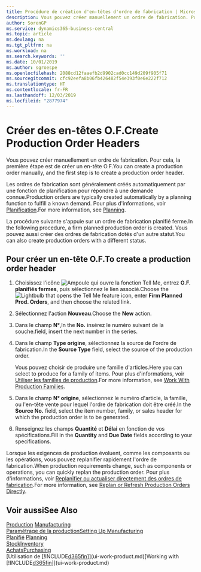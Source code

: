 ```yaml
---
title: Procédure de création d'en-têtes d'ordre de fabrication | Microsoft Docs
description: Vous pouvez créer manuellement un ordre de fabrication. Pour cela, la première étape est de créer un en-tête O.F.
author: SorenGP
ms.service: dynamics365-business-central
ms.topic: article
ms.devlang: na
ms.tgt_pltfrm: na
ms.workload: na
ms.search.keywords: ''
ms.date: 10/01/2019
ms.author: sgroespe
ms.openlocfilehash: 2088cd12faaefb2d9902cad0cc149d209f905f71
ms.sourcegitcommit: cfc92eefa8b06fb426482f54e393f0e6e222f712
ms.translationtype: HT
ms.contentlocale: fr-FR
ms.lasthandoff: 12/03/2019
ms.locfileid: "2877974"
---
```

# <a name="create-production-order-headers"></a><span data-ttu-id="dcab1-103">Créer des en-têtes O.F.</span><span class="sxs-lookup"><span data-stu-id="dcab1-103">Create Production Order Headers</span></span>
<span data-ttu-id="dcab1-104">Vous pouvez créer manuellement un ordre de fabrication. Pour cela, la première étape est de créer un en-tête O.F.</span><span class="sxs-lookup"><span data-stu-id="dcab1-104">You can create a production order manually, and the first step is to create a production order header.</span></span>

<span data-ttu-id="dcab1-105">Les ordres de fabrication sont généralement créés automatiquement par une fonction de planification pour répondre à une demande connue.</span><span class="sxs-lookup"><span data-stu-id="dcab1-105">Production orders are typically created automatically by a planning function to fulfill a known demand.</span></span> <span data-ttu-id="dcab1-106">Pour plus d'informations, voir [Planification](production-planning.md).</span><span class="sxs-lookup"><span data-stu-id="dcab1-106">For more information, see [Planning](production-planning.md).</span></span>   

<span data-ttu-id="dcab1-107">La procédure suivante s'appuie sur un ordre de fabrication planifié ferme.</span><span class="sxs-lookup"><span data-stu-id="dcab1-107">In the following procedure, a firm planned production order is created.</span></span> <span data-ttu-id="dcab1-108">Vous pouvez aussi créer des ordres de fabrication dotés d'un autre statut.</span><span class="sxs-lookup"><span data-stu-id="dcab1-108">You can also create production orders with a different status.</span></span>  

## <a name="to-create-a-production-order-header"></a><span data-ttu-id="dcab1-109">Pour créer un en-tête O.F.</span><span class="sxs-lookup"><span data-stu-id="dcab1-109">To create a production order header</span></span>  
1.  <span data-ttu-id="dcab1-110">Choisissez l'icône ![Ampoule qui ouvre la fonction Tell Me](media/ui-search/search_small.png "Dites-moi ce que vous voulez faire"), entrez **O.F. planifiés fermes**, puis sélectionnez le lien associé.</span><span class="sxs-lookup"><span data-stu-id="dcab1-110">Choose the ![Lightbulb that opens the Tell Me feature](media/ui-search/search_small.png "Tell me what you want to do") icon, enter **Firm Planned Prod. Orders**, and then choose the related link.</span></span>  
2.  <span data-ttu-id="dcab1-111">Sélectionnez l'action **Nouveau**.</span><span class="sxs-lookup"><span data-stu-id="dcab1-111">Choose the **New** action.</span></span>  
3.  <span data-ttu-id="dcab1-112">Dans le champ **N°**,</span><span class="sxs-lookup"><span data-stu-id="dcab1-112">In the **No.**</span></span> <span data-ttu-id="dcab1-113">insérez le numéro suivant de la souche.</span><span class="sxs-lookup"><span data-stu-id="dcab1-113">field, insert the next number in the series.</span></span>  
4.  <span data-ttu-id="dcab1-114">Dans le champ **Type origine**, sélectionnez la source de l'ordre de fabrication.</span><span class="sxs-lookup"><span data-stu-id="dcab1-114">In the **Source Type** field, select the source of the production order.</span></span>

    <span data-ttu-id="dcab1-115">Vous pouvez choisir de produire une famille d'articles.</span><span class="sxs-lookup"><span data-stu-id="dcab1-115">Here you can select to produce for a family of items.</span></span> <span data-ttu-id="dcab1-116">Pour plus d'informations, voir [Utiliser les familles de production](production-how-work-family.md).</span><span class="sxs-lookup"><span data-stu-id="dcab1-116">For more information, see [Work With Production Families](production-how-work-family.md).</span></span>
5.  <span data-ttu-id="dcab1-117">Dans le champ **N° origine**, sélectionnez le numéro d'article, la famille, ou l'en-tête vente pour lequel l'ordre de fabrication doit être créé.</span><span class="sxs-lookup"><span data-stu-id="dcab1-117">In the **Source No.** field, select the item number, family, or sales header for which the production order is to be generated.</span></span>  
6.  <span data-ttu-id="dcab1-118">Renseignez les champs **Quantité** et **Délai** en fonction de vos spécifications.</span><span class="sxs-lookup"><span data-stu-id="dcab1-118">Fill in the **Quantity** and **Due Date** fields according to your specifications.</span></span>  

<span data-ttu-id="dcab1-119">Lorsque les exigences de production évoluent, comme les composants ou les opérations, vous pouvez replanifier rapidement l'ordre de fabrication.</span><span class="sxs-lookup"><span data-stu-id="dcab1-119">When production requirements change, such as components or operations, you can quickly replan the production order.</span></span> <span data-ttu-id="dcab1-120">Pour plus d'informations, voir [Replanifier ou actualiser directement des ordres de fabrication](production-how-to-replan-refresh-production-orders.md).</span><span class="sxs-lookup"><span data-stu-id="dcab1-120">For more information, see [Replan or Refresh Production Orders Directly](production-how-to-replan-refresh-production-orders.md).</span></span> 

## <a name="see-also"></a><span data-ttu-id="dcab1-121">Voir aussi</span><span class="sxs-lookup"><span data-stu-id="dcab1-121">See Also</span></span>  
<span data-ttu-id="dcab1-122">[Production](production-manage-manufacturing.md)  </span><span class="sxs-lookup"><span data-stu-id="dcab1-122">[Manufacturing](production-manage-manufacturing.md)  </span></span>  
[<span data-ttu-id="dcab1-123">Paramétrage de la production</span><span class="sxs-lookup"><span data-stu-id="dcab1-123">Setting Up Manufacturing</span></span>](production-configure-production-processes.md)  
<span data-ttu-id="dcab1-124">[Planifié](production-planning.md)    </span><span class="sxs-lookup"><span data-stu-id="dcab1-124">[Planning](production-planning.md)    </span></span>  
[<span data-ttu-id="dcab1-125">Stock</span><span class="sxs-lookup"><span data-stu-id="dcab1-125">Inventory</span></span>](inventory-manage-inventory.md)  
[<span data-ttu-id="dcab1-126">Achats</span><span class="sxs-lookup"><span data-stu-id="dcab1-126">Purchasing</span></span>](purchasing-manage-purchasing.md)  
<span data-ttu-id="dcab1-127">[Utilisation de [!INCLUDE[d365fin](includes/d365fin_md.md)]](ui-work-product.md)</span><span class="sxs-lookup"><span data-stu-id="dcab1-127">[Working with [!INCLUDE[d365fin](includes/d365fin_md.md)]](ui-work-product.md)</span></span>
